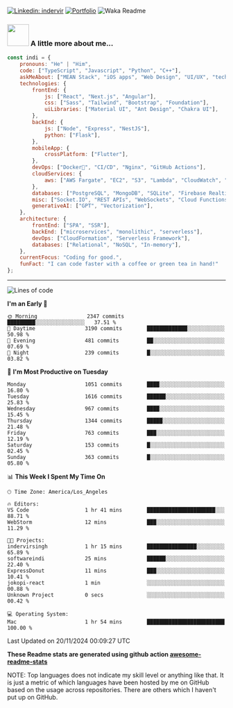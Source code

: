 

[![Linkedin: indervir](https://img.shields.io/badge/-Indervir%20Singh-blue?style=flat-square&logo=Linkedin&logoColor=white&link=https://www.linkedin.com/in/indervir-singh/)](https://www.linkedin.com/in/indervir-singh/)
[![Portfolio](https://img.shields.io/badge/Developer%20Portfolio-46a2f1.svg?&style=flat-square&logo=Google-Chrome&logoColor=white&link=https://www.softwareindi.com/)](https://www.softwareindi.com)
![Waka Readme](https://github.com/indervirsingh/indervirsingh/workflows/Waka%20Readme/badge.svg)

<!-- ### 📫 Like to meet me?

Pick a slot if you'd like to meet me and chat about anything you are passionate about - but make sure to describe the agenda

<a href="https://calendly.com/anmol098/30min" target="_blank"><img width="498" alt="meet_link" src="https://user-images.githubusercontent.com/15426564/144297439-f530f383-e73e-41e0-9914-a9b7d3f432e5.png"></a>

👇 Hit in your console or terminal to connect with me.

```bash
npx anmol
```
**👆 This command line tool can be found at [npx anmol](https://github.com/anmol098/npx_card)** -->

### <img src="https://media.giphy.com/media/VgCDAzcKvsR6OM0uWg/giphy.gif" width="50"> A little more about me...  

```javascript
const indi = {
    pronouns: "He" | "Him",
    code: ["TypeScript", "Javascript", "Python", "C++"],
    askMeAbout: ["MEAN Stack", "iOS apps", "Web Design", "UI/UX", "tech trends"],
    technologies: {
        frontEnd: {
            js: ["React", "Next.js", "Angular"],
            css: ["Sass", "Tailwind", "Bootstrap", "Foundation"],
            uiLibraries: ["Material UI", "Ant Design", "Chakra UI"],
        },
        backEnd: {
            js: ["Node", "Express", "NestJS"],
            python: ["Flask"],
        },
        mobileApp: {
            crossPlatform: ["Flutter"],
        },
        devOps: ["Docker🐳", "CI/CD", "Nginx", "GitHub Actions"],
        cloudServices: {
            aws: ["AWS Fargate", "EC2", "S3", "Lambda", "CloudWatch", "RDS"],
        },
        databases: ["PostgreSQL", "MongoDB", "SQLite", "Firebase Realtime DB", "redis"],
        misc: ["Socket.IO", "REST APIs", "WebSockets", "Cloud Functions"],
        generativeAI: ["GPT", "Vectorization"],
    },
    architecture: {
        frontEnd: ["SPA", "SSR"],
        backEnd: ["microservices", "monolithic", "serverless"],
        devOps: ["CloudFormation", "Serverless Framework"],
        databases: ["Relational", "NoSQL", "In-memory"],
    },
    currentFocus: "Coding for good.",
    funFact: "I can code faster with a coffee or green tea in hand!"
};
```


---
<!--START_SECTION:waka-->
![Lines of code](https://img.shields.io/badge/From%20Hello%20World%20I%27ve%20Written-3.0%20million%20lines%20of%20code-blue)

**I'm an Early 🐤** 

```text
🌞 Morning                2347 commits        █████████░░░░░░░░░░░░░░░░   37.51 % 
🌆 Daytime                3190 commits        █████████████░░░░░░░░░░░░   50.98 % 
🌃 Evening                481 commits         ██░░░░░░░░░░░░░░░░░░░░░░░   07.69 % 
🌙 Night                  239 commits         █░░░░░░░░░░░░░░░░░░░░░░░░   03.82 % 
```
📅 **I'm Most Productive on Tuesday** 

```text
Monday                   1051 commits        ████░░░░░░░░░░░░░░░░░░░░░   16.80 % 
Tuesday                  1616 commits        ██████░░░░░░░░░░░░░░░░░░░   25.83 % 
Wednesday                967 commits         ████░░░░░░░░░░░░░░░░░░░░░   15.45 % 
Thursday                 1344 commits        █████░░░░░░░░░░░░░░░░░░░░   21.48 % 
Friday                   763 commits         ███░░░░░░░░░░░░░░░░░░░░░░   12.19 % 
Saturday                 153 commits         █░░░░░░░░░░░░░░░░░░░░░░░░   02.45 % 
Sunday                   363 commits         █░░░░░░░░░░░░░░░░░░░░░░░░   05.80 % 
```


📊 **This Week I Spent My Time On** 

```text
🕑︎ Time Zone: America/Los_Angeles

🔥 Editors: 
VS Code                  1 hr 41 mins        ██████████████████████░░░   88.71 % 
WebStorm                 12 mins             ███░░░░░░░░░░░░░░░░░░░░░░   11.29 % 

🐱‍💻 Projects: 
indervirsingh            1 hr 15 mins        ████████████████░░░░░░░░░   65.89 % 
softwareindi             25 mins             ██████░░░░░░░░░░░░░░░░░░░   22.40 % 
ExpressDonut             11 mins             ███░░░░░░░░░░░░░░░░░░░░░░   10.41 % 
jokopi-react             1 min               ░░░░░░░░░░░░░░░░░░░░░░░░░   00.88 % 
Unknown Project          0 secs              ░░░░░░░░░░░░░░░░░░░░░░░░░   00.42 % 

💻 Operating System: 
Mac                      1 hr 54 mins        █████████████████████████   100.00 % 
```


 Last Updated on 20/11/2024 00:09:27 UTC
<!--END_SECTION:waka-->

**These Readme stats are generated using github action [awesome-readme-stats](https://github.com/anmol098/waka-readme-stats)**

NOTE: Top languages does not indicate my skill level or anything like that. It is just a metric of which languages have been hosted by me on GitHub based on the usage across repositories. There are others which I haven't put up on GitHub.
